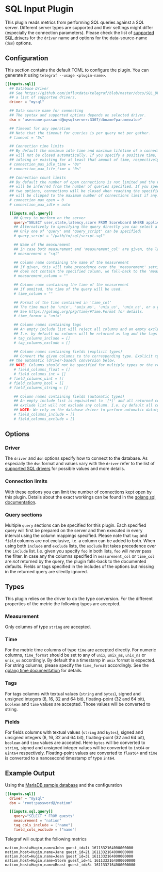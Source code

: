 # SQL Input Plugin

This plugin reads metrics from performing SQL queries against a SQL server. Different server
types are supported and their settings might differ (especially the connection parameters).
Please check the list of [supported SQL drivers](../../../docs/SQL_DRIVERS_INPUT.md) for the
`driver` name and options for the data-source-name (`dsn`) options.

## Configuration

This section contains the default TOML to configure the plugin.  You can
generate it using `telegraf --usage <plugin-name>`.

```toml
[[inputs.sql]]
  ## Database Driver
  ## See https://github.com/influxdata/telegraf/blob/master/docs/SQL_DRIVERS_INPUT.md for
  ## a list of supported drivers.
  driver = "mysql"

  ## Data source name for connecting
  ## The syntax and supported options depends on selected driver.
  dsn = "username:password@mysqlserver:3307/dbname?param=value"

  ## Timeout for any operation
  ## Note that the timeout for queries is per query not per gather.
  # timeout = "5s"

  ## Connection time limits
  ## By default the maximum idle time and maximum lifetime of a connection is unlimited, i.e. the connections
  ## will not be closed automatically. If you specify a positive time, the connections will be closed after
  ## idleing or existing for at least that amount of time, respectively.
  # connection_max_idle_time = "0s"
  # connection_max_life_time = "0s"

  ## Connection count limits
  ## By default the number of open connections is not limited and the number of maximum idle connections
  ## will be inferred from the number of queries specified. If you specify a positive number for any of the
  ## two options, connections will be closed when reaching the specified limit. The number of idle connections
  ## will be clipped to the maximum number of connections limit if any.
  # connection_max_open = 0
  # connection_max_idle = auto

  [[inputs.sql.query]]
    ## Query to perform on the server
    query="SELECT user,state,latency,score FROM Scoreboard WHERE application > 0"
    ## Alternatively to specifying the query directly you can select a file here containing the SQL query.
    ## Only one of 'query' and 'query_script' can be specified!
    # query_script = "/path/to/sql/script.sql"

    ## Name of the measurement
    ## In case both measurement and 'measurement_col' are given, the latter takes precedence.
    # measurement = "sql"

    ## Column name containing the name of the measurement
    ## If given, this will take precedence over the 'measurement' setting. In case a query result
    ## does not contain the specified column, we fall-back to the 'measurement' setting.
    # measurement_column = ""

    ## Column name containing the time of the measurement
    ## If ommited, the time of the query will be used.
    # time_column = ""

    ## Format of the time contained in 'time_col'
    ## The time must be 'unix', 'unix_ms', 'unix_us', 'unix_ns', or a golang time format.
    ## See https://golang.org/pkg/time/#Time.Format for details.
    # time_format = "unix"

    ## Column names containing tags
    ## An empty include list will reject all columns and an empty exclude list will not exclude any column.
    ## I.e. by default no columns will be returned as tag and the tags are empty.
    # tag_columns_include = []
    # tag_columns_exclude = []

    ## Column names containing fields (explicit types)
    ## Convert the given columns to the corresponding type. Explicit type conversions take precedence over
  ## the automatic (driver-based) conversion below.
  ## NOTE: Columns should not be specified for multiple types or the resulting type is undefined.
    # field_columns_float = []
    # field_columns_int = []
  # field_columns_uint = []
  # field_columns_bool = []
  # field_columns_string = []

    ## Column names containing fields (automatic types)
    ## An empty include list is equivalent to '[*]' and all returned columns will be accepted. An empty
    ## exclude list will not exclude any column. I.e. by default all columns will be returned as fields.
    ## NOTE: We rely on the database driver to perform automatic datatype conversion.
    # field_columns_include = []
    # field_columns_exclude = []
```

## Options

### Driver

The `driver` and `dsn` options specify how to connect to the database. As especially the `dsn` format and
values vary with the `driver` refer to the list of [supported SQL drivers](../../../docs/SQL_DRIVERS_INPUT.md) for possible values and more details.

### Connection limits

With these options you can limit the number of connections kept open by this plugin. Details about the exact
workings can be found in the [golang sql documentation](https://golang.org/pkg/database/sql/#DB.SetConnMaxIdleTime).

### Query sections

Multiple `query` sections can be specified for this plugin. Each specified query will first be prepared on the server
and then executed in every interval using the column mappings specified. Please note that `tag` and `field` columns
are not exclusive, i.e. a column can be added to both. When using both `include` and `exclude` lists, the `exclude`
list takes precedence over the `include` list. I.e. given you specify `foo` in both lists, `foo` will _never_ pass
the filter. In case any the columns specified in `measurement_col` or `time_col` are _not_ returned by the query,
the plugin falls-back to the documented defaults. Fields or tags specified in the includes of the options but missing
in the returned query are silently ignored.

## Types

This plugin relies on the driver to do the type conversion. For the different properties of the metric the following
types are accepted.

### Measurement

Only columns of type `string`  are accepted.

### Time

For the metric time columns of type `time` are accepted directly. For numeric columns, `time_format` should be set
to any of `unix`, `unix_ms`, `unix_ns` or `unix_us` accordingly. By default the a timestamp in `unix` format is
expected. For string columns, please specify the `time_format` accordingly.
See the [golang time documentation](https://golang.org/pkg/time/#Time.Format) for details.

### Tags

For tags columns with textual values (`string` and `bytes`), signed and unsigned integers (8, 16, 32 and 64 bit),
floating-point (32 and 64 bit), `boolean` and `time` values are accepted. Those values will be converted to string.

### Fields

For fields columns with textual values (`string` and `bytes`), signed and unsigned integers (8, 16, 32 and 64 bit),
floating-point (32 and 64 bit), `boolean` and `time` values are accepted. Here `bytes` will be converted to `string`,
signed and unsigned integer values will be converted to `int64` or `uint64` respectively. Floating-point values are converted to `float64` and `time` is converted to a nanosecond timestamp of type `int64`.

## Example Output

Using the [MariaDB sample database](https://www.mariadbtutorial.com/getting-started/mariadb-sample-database) and the
configuration

```toml
[[inputs.sql]]
  driver = "mysql"
  dsn = "root:password@/nation"

  [[inputs.sql.query]]
    query="SELECT * FROM guests"
    measurement = "nation"
    tag_cols_include = ["name"]
    field_cols_exclude = ["name"]
```

Telegraf will output the following metrics

```shell
nation,host=Hugin,name=John guest_id=1i 1611332164000000000
nation,host=Hugin,name=Jane guest_id=2i 1611332164000000000
nation,host=Hugin,name=Jean guest_id=3i 1611332164000000000
nation,host=Hugin,name=Storm guest_id=4i 1611332164000000000
nation,host=Hugin,name=Beast guest_id=5i 1611332164000000000
```
